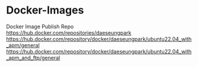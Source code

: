 # Docker-Images
Docker Image Publish Repo
https://hub.docker.com/repositories/daeseungpark
https://hub.docker.com/repository/docker/daeseungpark/ubuntu22.04_with_apm/general
https://hub.docker.com/repository/docker/daeseungpark/ubuntu22.04_with_apm_and_ftp/general
